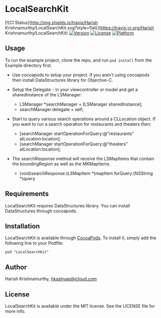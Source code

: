 # LocalSearchKit

[![CI Status](http://img.shields.io/travis/Harish Krishnamurthy/LocalSearchKit.svg?style=flat)](https://travis-ci.org/Harish Krishnamurthy/LocalSearchKit)
[![Version](https://img.shields.io/cocoapods/v/LocalSearchKit.svg?style=flat)](http://cocoadocs.org/docsets/LocalSearchKit)
[![License](https://img.shields.io/cocoapods/l/LocalSearchKit.svg?style=flat)](http://cocoadocs.org/docsets/LocalSearchKit)
[![Platform](https://img.shields.io/cocoapods/p/LocalSearchKit.svg?style=flat)](http://cocoadocs.org/docsets/LocalSearchKit)

## Usage

To run the example project, clone the repo, and run `pod install` from the Example directory first.

* Use cocoapods to setup your project. If you aren't using cocoapods then install DataStructures library for Objective-C.

* Setup the Delegate - <LSManagerDelegate> in your viewcontroller or model and 
get a sharedInstance of the LSManager:
  - LSManager *searchManager = [LSManager sharedInstance];
  - searchManager.delegate = self;

* Start to query various search operations around a CLLocation object. If you want to run a search operation for restaurants and theaters then:
  - [searchManager startOperationForQuery:@"restaurants" atLocation:location];
  - [searchManager startOperationForQuery:@"theaters" atLocation:location];

* The searchResponse method will receive the LSMapItems that contain the boundingRegion as well as the MKMapItems.
  - (void)searchResponse:(LSMapItem *)mapItem forQuery:(NSString *)query

## Requirements

LocalSearchKit requires DataStructures library. You can install DataStructures through cocoapods.

## Installation

LocalSearchKit is available through [CocoaPods](http://cocoapods.org). To install
it, simply add the following line to your Podfile:

    pod "LocalSearchKit"

## Author

Harish Krishnamurthy, hkashyap@icloud.com

## License

LocalSearchKit is available under the MIT license. See the LICENSE file for more info.

